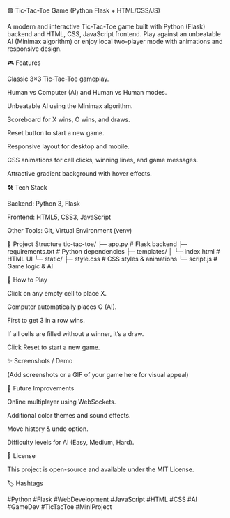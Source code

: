 🟢 Tic-Tac-Toe Game (Python Flask + HTML/CSS/JS)

A modern and interactive Tic-Tac-Toe game built with Python (Flask) backend and HTML, CSS, JavaScript frontend.
Play against an unbeatable AI (Minimax algorithm) or enjoy local two-player mode with animations and responsive design.

🎮 Features

Classic 3×3 Tic-Tac-Toe gameplay.

Human vs Computer (AI) and Human vs Human modes.

Unbeatable AI using the Minimax algorithm.

Scoreboard for X wins, O wins, and draws.

Reset button to start a new game.

Responsive layout for desktop and mobile.

CSS animations for cell clicks, winning lines, and game messages.

Attractive gradient background with hover effects.

🛠 Tech Stack

Backend: Python 3, Flask

Frontend: HTML5, CSS3, JavaScript

Other Tools: Git, Virtual Environment (venv)

📂 Project Structure
tic-tac-toe/
├─ app.py                # Flask backend
├─ requirements.txt      # Python dependencies
├─ templates/
│  └─ index.html         # HTML UI
└─ static/
   ├─ style.css          # CSS styles & animations
   └─ script.js          # Game logic & AI


🔹 How to Play

Click on any empty cell to place X.

Computer automatically places O (AI).

First to get 3 in a row wins.

If all cells are filled without a winner, it’s a draw.

Click Reset to start a new game.

✨ Screenshots / Demo

(Add screenshots or a GIF of your game here for visual appeal)

📌 Future Improvements

Online multiplayer using WebSockets.

Additional color themes and sound effects.

Move history & undo option.

Difficulty levels for AI (Easy, Medium, Hard).

📄 License

This project is open-source and available under the MIT License.

🏷 Hashtags

#Python #Flask #WebDevelopment #JavaScript #HTML #CSS #AI #GameDev #TicTacToe #MiniProject
